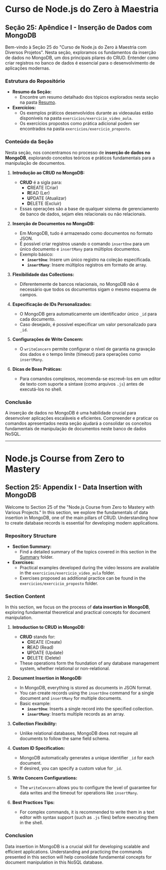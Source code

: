 # Curso de Node.js do Zero à Maestria

## Seção 25: Apêndice I - Inserção de Dados com MongoDB

Bem-vindo à Seção 25 do "Curso de Node.js do Zero à Maestria com Diversos Projetos". Nesta seção, exploramos os fundamentos da inserção de dados no MongoDB, um dos principais pilares do CRUD. Entender como criar registros no banco de dados é essencial para o desenvolvimento de aplicações modernas.

### Estrutura do Repositório

- **Resumo da Seção:**
  - Encontre um resumo detalhado dos tópicos explorados nesta seção na pasta [Resumo](./RESUMO/).
- **Exercícios:**
  - Os exemplos práticos desenvolvidos durante as videoaulas estão disponíveis na pasta `exercicios/exercicio_video_aula`.
  - Os exercícios propostos como prática adicional podem ser encontrados na pasta `exercicios/exercicio_proposto`.

### Conteúdo da Seção

Nesta seção, nos concentramos no processo de **inserção de dados no MongoDB**, explorando conceitos teóricos e práticos fundamentais para a manipulação de documentos.

1. **Introdução ao CRUD no MongoDB:**
   - **CRUD** é a sigla para:
     - **C**REATE (Criar)
     - **R**EAD (Ler)
     - **U**PDATE (Atualizar)
     - **D**ELETE (Excluir)
   - Essas operações são a base de qualquer sistema de gerenciamento de banco de dados, sejam eles relacionais ou não relacionais.

2. **Inserção de Documentos no MongoDB:**
   - Em MongoDB, tudo é armazenado como documentos no formato JSON.
   - É possível criar registros usando o comando `insertOne` para um único documento e `insertMany` para múltiplos documentos.
   - Exemplo básico:
     - **`insertOne`**: Insere um único registro na coleção especificada.
     - **`insertMany`**: Insere múltiplos registros em formato de array.

3. **Flexibilidade das Collections:**
   - Diferentemente de bancos relacionais, no MongoDB não é necessário que todos os documentos sigam o mesmo esquema de campos.

4. **Especificação de IDs Personalizados:**
   - O MongoDB gera automaticamente um identificador único `_id` para cada documento. 
   - Caso desejado, é possível especificar um valor personalizado para `_id`.

5. **Configurações de Write Concern:**
   - O `writeConcern` permite configurar o nível de garantia na gravação dos dados e o tempo limite (timeout) para operações como `insertMany`.

6. **Dicas de Boas Práticas:**
   - Para comandos complexos, recomenda-se escrevê-los em um editor de texto com suporte a sintaxe (como arquivos `.js`) antes de executá-los no shell.

### Conclusão

A inserção de dados no MongoDB é uma habilidade crucial para desenvolver aplicações escaláveis e eficientes. Compreender e praticar os comandos apresentados nesta seção ajudará a consolidar os conceitos fundamentais de manipulação de documentos neste banco de dados NoSQL.

***

# Node.js Course from Zero to Mastery

## Section 25: Appendix I - Data Insertion with MongoDB

Welcome to Section 25 of the "Node.js Course from Zero to Mastery with Various Projects." In this section, we explore the fundamentals of data insertion in MongoDB, one of the main pillars of CRUD. Understanding how to create database records is essential for developing modern applications.

### Repository Structure

- **Section Summary:**
  - Find a detailed summary of the topics covered in this section in the [Summary](./RESUMO/) folder.
- **Exercises:**
  - Practical examples developed during the video lessons are available in the `exercicios/exercicio_video_aula` folder.
  - Exercises proposed as additional practice can be found in the `exercicios/exercicio_proposto` folder.

### Section Content

In this section, we focus on the process of **data insertion in MongoDB**, exploring fundamental theoretical and practical concepts for document manipulation.

1. **Introduction to CRUD in MongoDB:**
   - **CRUD** stands for:
     - **C**REATE (Create)
     - **R**EAD (Read)
     - **U**PDATE (Update)
     - **D**ELETE (Delete)
   - These operations form the foundation of any database management system, whether relational or non-relational.

2. **Document Insertion in MongoDB:**
   - In MongoDB, everything is stored as documents in JSON format.
   - You can create records using the `insertOne` command for a single document and `insertMany` for multiple documents.
   - Basic example:
     - **`insertOne`**: Inserts a single record into the specified collection.
     - **`insertMany`**: Inserts multiple records as an array.

3. **Collection Flexibility:**
   - Unlike relational databases, MongoDB does not require all documents to follow the same field schema.

4. **Custom ID Specification:**
   - MongoDB automatically generates a unique identifier `_id` for each document.
   - If desired, you can specify a custom value for `_id`.

5. **Write Concern Configurations:**
   - The `writeConcern` allows you to configure the level of guarantee for data writes and the timeout for operations like `insertMany`.

6. **Best Practices Tips:**
   - For complex commands, it is recommended to write them in a text editor with syntax support (such as `.js` files) before executing them in the shell.

### Conclusion

Data insertion in MongoDB is a crucial skill for developing scalable and efficient applications. Understanding and practicing the commands presented in this section will help consolidate fundamental concepts for document manipulation in this NoSQL database.
